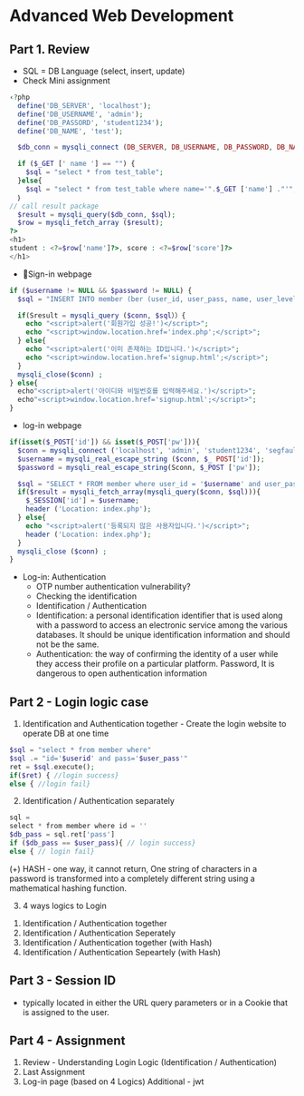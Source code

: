 # Advanced Web Development

## Part 1. Review
* SQL = DB Language (select, insert, update)
* Check Mini assignment

```php
‹?php
  define('DB_SERVER', 'localhost');
  define('DB_USERNAME', 'admin');
  define('DB_PASSORD', 'student1234');
  define('DB_NAME', 'test');

  $db_conn = mysqli_connect (DB_SERVER, DB_USERNAME, DB_PASSWORD, DB_NAME);

  if ($_GET [' name '] == "") {
    $sql = "select * from test_table";
  }else{
    $sql = "select * from test_table where name='".$_GET ['name'] ."'";
  ｝
// call result package
  $result = mysqli_query($db_conn, $sql);
  $row = mysqli_fetch_array ($result);
?>
<h1>
student : <?=$row['name']?>, score : <?=$row['score']?>
</h1>
```

* Sign-in webpage
```php
if ($username != NULL && $password != NULL) {
  $sql = "INSERT INTO member (ber (user_id, user_pass, name, user_level, info) VALUES ('$username', '$password', '$username, 'student', '$userinfo');";

  if(Sresult = mysqli_query ($conn, $sql））{
    echo "<script>alert('회원가입 성공!')</script>";
    echo "<script>window.location.href='index.php';</script>";
  } else{
    echo "<script>alert('이미 존재하는 ID입니다.')</script>";
    echo "<script>window.location.href='signup.html';</script>";
  }
  mysqli_close($conn) ;
} else{
  echo"<script>alert('아이디와 비밀번호를 입력해주세요.')</script>";
  echo"«script>window.location.href='signup.html';</script>";
}
```

* log-in webpage
```php
if(isset($_POST['id']) && isset($_POST['pw'])){
  $conn = mysqli_connect ('localhost', 'admin', 'student1234', 'segfaultDB');
  $username = mysqli_real_escape_string ($conn, $_ POST['id']);
  $password = mysqli_real_escape_string(Sconn, $_POST ['pw']);

  $sql = "SELECT * FROM member where user_id = '$username' and user_pass = '$password';";
  if($result = mysqli_fetch_array(mysqli_query($conn, $sql))){
    $_SESSION['id'] = $username;
    header ('Location: index.php');
  } else{
    echo "<script>alert('등록되지 않은 사용자입니다.')</script>";
    header ('Location: index.php');
  }
  mysqli_close ($conn) ;
}
```

* Log-in: Authentication
  - OTP number authentication vulnerability?
  - Checking the identification
  - Identification / Authentication
  - Identification: a personal identification identifier that is used along with a password to access an electronic service among the various databases.
                    It should be unique identification information and should not be the same.
  - Authentication: the way of confirming the identity of a user while they access their profile on a particular platform.
                    Password, It is dangerous to open authentication information

## Part 2 - Login logic case

1) Identification and Authentication together - Create the login website to operate DB at one time
```php
$sql = "select * from member where"
$sql .= "id='$userid' and pass='$user_pass'"
ret = $sql.execute();
if($ret) { //login success}
else { //login fail}
```

2) Identification / Authentication separately
```php
sql =
select * from member where id = ''
$db_pass = sql.ret['pass']
if ($db_pass == $user_pass){ // login success}
else { // login fail}
```

(+) HASH - one way, it cannot return, One string of characters in a password is transformed into a completely different string using a mathematical hashing function.

3) 4 ways logics to Login
1. Identification / Authentication together
2. Identification / Authentication Seperately
3. Identification / Authentication together (with Hash)
4. Identification / Authentication Sepeartely (with Hash)

## Part 3 - Session ID
* typically located in either the URL query parameters or in a Cookie that is assigned to the user.

## Part 4 - Assignment
1. Review - Understanding Login Logic (Identification / Authentication)
2. Last Assignment
3. Log-in page (based on 4 Logics)
Additional - jwt
